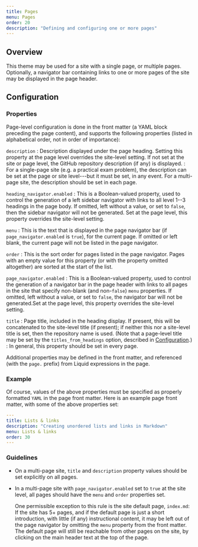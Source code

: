 ```yaml
---
title: Pages
menu: Pages
order: 20
description: "Defining and configuring one or more pages"
---
```


## Overview

This theme may be used for a site with a single page, or multiple pages. Optionally, a navigator bar containing links to one or more pages of the site may be displayed in the page header. 

## Configuration

### Properties

Page-level configuration is done in the front matter (a YAML block preceding the page content), and supports the following properties (listed in alphabetical order, not in order of importance):

`description`
: Description displayed under the page heading. Setting this property at the page level overrides the site-level setting. If not set at the site or page level, the GitHub repository description (if any) is displayed.
: For a single-page site (e.g. a practical exam problem), the description can be set at the page or site level---but it must be set, in any event. For a multi-page site, the description should be set in each page.

`heading_navigator.enabled`
: This is a Boolean-valued property, used to control the generation of a left sidebar navigator with links to all level 1--3 headings in the page body. If omitted, left without a value, or set to `false`, then the sidebar navigator will not be generated. Set at the page level, this property overrides the site-level setting.

`menu`
: This is the text that is displayed in the page navigator bar (if `page_navigator.enabled` is `true`), for the current page. If omitted or left blank, the current page will not be listed in the page navigator.

`order`
: This is the sort order for pages listed in the page navigator. Pages with an empty value for this property (or with the property omitted altogether) are sorted at the start of the list.

`page_navigator.enabled`
: This is a Boolean-valued property, used to control the generation of a navigator bar in the page header with links to all pages in the site that specify non-blank (and non-`false`) `menu` properties. If omitted, left without a value, or set to `false`, the navigator bar will not be generated.Set at the page level, this property overrides the site-level setting.

`title`
: Page title, included in the heading display. If present, this will be concatenated to the site-level title (if present); if neither this nor a site-level title is set, then the repository name is used. (Note that a page-level title may be set by the `titles_from_headings` option, described in [Configuration](configuration.md#titles-from-headings).)
: In general, this property should be set in every page.

Additional properties may be defined in the front matter, and referenced (with the `page.` prefix) from Liquid expressions in the page.

### Example

Of course, values of the above properties must be specified as properly formatted `YAML` in the page front matter. Here is an example page front matter, with some of the above properties set:

```yaml
---
title: Lists & links
description: "Creating unordered lists and links in Markdown"
menu: Lists & links
order: 30
---
```

### Guidelines

* On a multi-page site, `title` and `description` property values should be set explicitly on all pages.

* In a multi-page site with `page_navigator.enabled` set to `true` at the site level, all pages should have the `menu` and `order` properties set. 

    One permissible exception to this rule is the site default page, `index.md`: If the site has 5+ pages, and if the default page is just a short introduction, with little (if any) instructional content, it may be left out of the page navigator by omitting the `menu` property from the front matter. The default page will still be reachable from other pages on the site, by clicking on the main header text at the top of the page. 